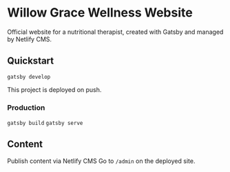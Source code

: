 # Willow Grace Wellness Website
Official website for a nutritional therapist, created with Gatsby and managed by Netlify CMS.

## Quickstart
`gatsby develop`

This project is deployed on push.

### Production
`gatsby build`
`gatsby serve`

## Content 

Publish content via Netlify CMS
Go to `/admin` on the deployed site.
